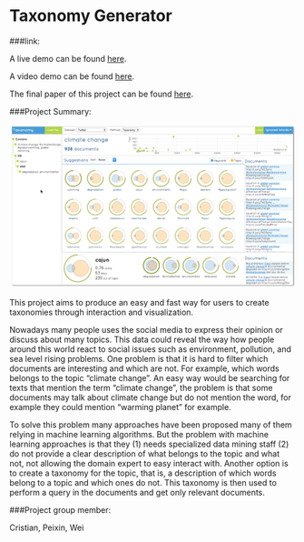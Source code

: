 # Taxonomy Generator

###link:

A live demo can be found [here](http://nyu-cs6313-projects.github.io/Taxonomy-Generator/index.html).

A video demo can be found [here](https://vimeo.com/127993895).

The final paper of this project can be found
[here](https://github.com/NYU-CS6313-Projects/Taxonomy-Generator/blob/master/TaxonomyGenerator.pdf).

###Project Summary:

![Taxonomy Generator](https://github.com/NYU-CS6313-Projects/Taxonomy-Generator/blob/master/img/video.png)

This project aims to produce an easy and fast way for users to create taxonomies through interaction and visualization.

Nowadays many people uses the social media to express their opinion or discuss about many topics. This data could reveal the way how people around this world react to social issues such as environment, pollution,  and sea level rising problems. One problem is that it is hard to filter which documents are interesting and which are not. For example, which words belongs to the topic “climate change”. An easy way would be searching for texts that mention the term “climate change”, the problem is that some documents may talk about climate change but do not mention the word, for example they could mention “warming planet” for example.

To solve this problem many approaches have been proposed many of them relying in machine learning algorithms. But the problem with machine learning approaches is that they (1) needs specialized data mining staff (2) do not provide a clear description of what belongs to the topic and what not, not allowing the domain expert to easy interact with. Another option is to create a taxonomy for the topic, that is, a description of which words belong to a topic and which ones do not. This taxonomy is then used to perform a query in the documents and get only relevant documents.

###Project group member: 

Cristian, Peixin, Wei
